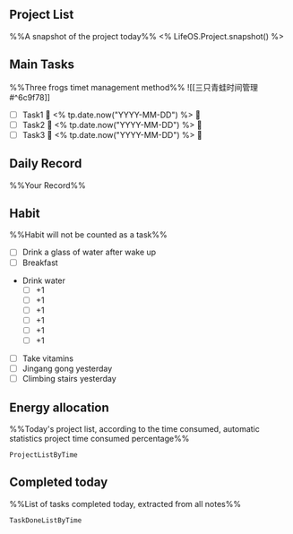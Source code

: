 ## Project List
%%A snapshot of the project today%%
<% LifeOS.Project.snapshot() %>

## Main Tasks
%%Three frogs timet management method%% 
![[三只青蛙时间管理#^6c9f78]]

- [ ] Task1 📅 <% tp.date.now("YYYY-MM-DD") %> 🔺 
- [ ] Task2 📅 <% tp.date.now("YYYY-MM-DD") %> 🔺 
- [ ] Task3 📅 <% tp.date.now("YYYY-MM-DD") %> 🔺 

## Daily Record
%%Your Record%%

## Habit
%%Habit will not be counted as a task%%
- [ ] Drink a glass of water after wake up
- [ ] Breakfast
- Drink water
	- [ ] +1
	- [ ] +1
	- [ ] +1
	- [ ] +1
	- [ ] +1
	- [ ] +1
- [ ] Take vitamins
- [ ] Jingang gong yesterday
- [ ] Climbing stairs yesterday

## Energy allocation
%%Today's project list, according to the time consumed, automatic statistics project time consumed percentage%%
```LifeOS
ProjectListByTime
```

## Completed today
%%List of tasks completed today, extracted from all notes%%
```LifeOS
TaskDoneListByTime
```
